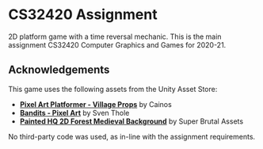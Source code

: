 # CS32420 Assignment
2D platform game with a time reversal mechanic. This is the main assignment CS32420 Computer Graphics and Games for 2020-21.

## Acknowledgements
This game uses the following assets from the Unity Asset Store:
* [**Pixel Art Platformer - Village Props**](https://assetstore.unity.com/packages/2d/environments/pixel-art-platformer-village-props-166114) by Cainos
* [**Bandits - Pixel Art**](https://assetstore.unity.com/packages/2d/characters/bandits-pixel-art-104130) by Sven Thole
* [**Painted HQ 2D Forest Medieval Background**](https://assetstore.unity.com/packages/2d/environments/painted-hq-2d-forest-medieval-background-97738) by Super Brutal Assets

No third-party code was used, as in-line with the assignment requirements.